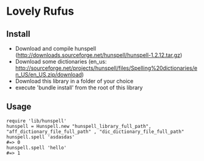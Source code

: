 Lovely Rufus
============

Install
-------

* Download and compile hunspell (http://downloads.sourceforge.net/hunspell/hunspell-1.2.12.tar.gz)
* Download some dictionaries (en_us: http://sourceforge.net/projects/hunspell/files/Spelling%20dictionaries/en_US/en_US.zip/download)
* Download this library in a folder of your choice
* execute 'bundle install' from the root of this library

Usage
-----

    require 'lib/hunspell'
    hunspell = Hunspell.new "hunspell_library_full_path", "aff_dictionary_file_full_path" , "dic_dictionary_file_full_path"
    hunspell.spell 'asdasdas' 
    #=> 0 
    hunspell.spell 'hello'
    #=> 1


